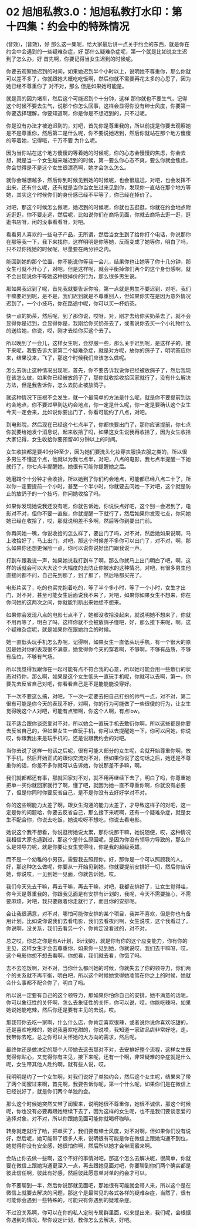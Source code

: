 # 02 旭旭私教3.0：旭旭私教打水印：第十四集：约会中的特殊情况

(音效)，(音效)，好 那么这一集呢，给大家最后讲一点关于约会的东西，就是你在约会中会遇到的一些疑难杂症，好 那什么疑难杂症呢，第一个就是比如说女生迟到了怎么办，好 首先啊，你要记得当女生迟到的时候呢。

你要去观察她迟到的时间，如果她迟到半个小时以上，说明她不尊重你，那么你就可以差不多了，你就跟她大概吃吃饭啊，然后你就不需要再花太多的心思了，因为她已经不尊重你了 对不对，那么 但是如果她可能是。

就是真的因为堵车，然后这个可能迟到个十分钟，这样 那你就也不要生气，记得这个时候不要去生气，说那个你怎么回事，这样会显得你没有绅士风度，你要第一你要选择理解，你要知道啊，你是你是不想迟到的，只不过呢。

你是没有办法才被迫迟到的，对吧，首先你是尊重我的，所以前提是你要去观察她是不是尊重你，然后第二是什么呢，你不要说她迟到，然后你就站在那个地方傻傻的等着她，记得哦，千万不要 为什么呢。

因为当你站在这个地方傻傻的等着她的时候呢，你的心态会慢慢的焦虑，你会去想，就是当一个女生越来越迟到的时候，第一要么你心态不爽，要么你就会焦虑，你会觉得是不是这个女生很漂亮啊，她才会怎么怎么。

就你会越想越多，然后你到时候见到她的时候呢，也会很尴尬，对吧，也会发挥不出来，还有什么呢，还有就是当你当女生过来见到你，发现你一直站在那个地方等她，其实这个时候你们的身份感已经不平等了，你已经在掉价了。

对吧，那这个时候怎么做呢，她迟到的时候呢，你就也去逛逛，你就在约会地点附近逛逛，你不要走远，然后呢，比如说你们在商场见面，你就去商场去逛一逛，逛逛书店呀，闲的没事看看呀，对吧。

看看男人喜欢的一些电子产品，无所谓，然后当女生到了给你打个电话，你说那你在那等我一下，我下来找你，这样明明是你等她，反而变成了她等你，明白了吗，只不过你找她的时候呢，尽量要在两分钟之内。

能回到她的那个位置，你不能说你等我一会儿，结果你也让她等了你十几分钟，那女生可就不开心了，对吧，但是这样呢，就会平衡掉你们两个的这个身份感啊，就不会出现说你干等她这种很掉价的行为，那么很多男生说。

那如果我迟到了呢，首先我就要告诉你哈，第一点就是男生不要迟到，对吧，我们干嘛要迟到呢，是不是，我们迟到就是不尊重别人，但如果你实在是因为意外情况迟到了，一个小技巧，你在路途中呢，你可以买一杯奶茶。

快一点的奶茶，然后呢，到了那你说，哎呀，对，刚才去给你买奶茶去了，就不会显得你是迟到，会显得你是，我刚给你买奶茶去了，或者说你去买一个小礼物什么的送给她，你说，哎，刚才去给你买这个去了。

所以晚到了一会儿，这样女生呢，会舒服一些，那么关于迟到呢，是这样子的，接下来呢，我要告诉大家第二个疑难杂症，就是对方呢，放你的鸽子了，明明答应你来，结果没来，飞了，那这个时候我们应该怎么做呢。

怎么去防止这种情况出现呢，首先，你不要告诉我说你已经被放鸽子了，然后我现在该怎么做，如果你已经被放鸽子了，那你就收拾收拾回家就行了，没有什么解决方法，但是我告诉你，怎么去防止被放鸽子。

就这种情况下压根不会发生，就一个最简单的方法是什么呢，就是你不要提前到达约会地点，你不要过早到达约会地点，你一定是什么呢，你一定是要确认这个女生今天一定会来，比如说你要出门了，你看可能约了八点，对吧。

到电影院，然后现在已经这个七点半了，你都快要出门了，那你应该提前，你七点你就要给她发个消息说，起来收拾了吗，如果这女生说我再收拾了，因为女生收拾大家记得，女生收拾你要预留40分钟以上的时间。

女生收拾都是要40分钟至少，因为她们要洗头化妆穿衣服换衣服之类的，所以很多男生不懂这个点，他就以为我七点半，对吧，八点的电影，我七点半提醒一下她就行了，你七点半提醒她，她很有可能你提醒她之后。

她磨蹭个十分钟才会收拾，所以她到了你们约会地点，可能都已经八点二十了，所以你一定要提前一个小时，甚至一个半小时，你就要去问她一下对吧，这个就是防止的放鸽子的一个技巧，你问她收拾了吗。

如果你发现她说我还没有呢，你就告诉她，你说快点好吧，这个别一会迟到了，电影对不对，但你不要一直催，你就提醒一下就行了，然后如果你发现七点，你问她她已经在收拾了，哎，那就说明差不多啊，然后等你到要出门前。

你再问她一嘴，你说收拾的怎么样了，要出门了吗，对不对，然后她如果说啊，马上收拾好了，马上出门，对吧，那这个时候差不多你可以出门了，对不对，啊，那么如果你还想更保险一点，你可以说你说好出门跟我说一声。

打到车跟我说一声，如果她说我打到车了啊，那么你就马上出门明白了吧，啊，这样的话就会可以大大这个大幅度的去防止你被水的这种情况，对吧，有很多男生他直接问都不问，自己先到那了，到了那了，然后啥都买完了。

电影片买了，吃的也买完抱着吃的，等了半个多小时，等了一个小时，女生才出门，对不对，甚至可能女生后面说我不来了，对吧，如果你如果女生不想来，你在你问她的这两次之间，你就能判断出来她想不想来。

如果你会发现八点的电影七点半了，她都没收拾没起来，就说明她不想来了，你就不用再等了，明白了吗，这样你就不会被放鸽子懂吧，好，那么接下来呢，啊，这个疑难杂症呢，就是如果你在跟她约会的时候。

她一直低头玩手机怎么办呢，记得啊，如果女生一直低头玩手机，有一个很大的原因是她对你的表现很不满意，她觉得你今天的穿着啊，不够啊，不够有品质，不够有品位，不够有气场。

所以我觉得我跟你在一起可能有点不符合我的心意，所以她可能会用一些敷衍的状态对待你，那么啊，如果是这个女生低头一直玩手机呢，你就可以去啊，第一，你要先去反省自己对吧，你看看自己是不是能能能没穿好。

下一次不要这么搞，对吧，下一次一定要去把自己打扮的帅气一点，对不对，第二很有可能是你今天的表现不好，对啊，你的行为可能做了一些很傻的行为，让女生觉得晚这个人对吧，可能有点错啊，你这个人啊，有点low。

我不适合跟你谈恋爱对不对，所以她会一直玩手机去敷衍你啊，所以这些都是你要去反省自己的，但如果女生一直玩手机，你可以去提醒她一下，你可以问她，你说哎，你跟我出来是玩手机的，还是说跟我约会的对吧。

当你去说了这样一句话之后呢，很有可能大部分的女生呢，会就开始尊重你啊，放下手机，然后开始正式的跟你交流对不对，但如果你说了这句话之后，她还是不尊重你的话，你差不多你就可以告诉她，你说那差不多嘛，啊。

我们就都都还有事，那就回家对不对，就不用再继续下去了，明白了吗，你尊重她把单一买你就回家就行了啊，懂了吧，就因为她一直不尊重你啊，你就没有必要了，但是你同时你要反省自己，是不是你没有去好好学对不对。

你的这些啊能力太差了啊，跟女生沟通的能力太差了，才导致这样子的对吧，这一定是你的问题哈，你要去反省自己，那么接下来呢啊，还有一个疑难杂症，就是女生不配合你，你说去吃饭，她说哎呀不想吃，你说去看电影。

她说这个我不想看，你说逛街她说太累，那你说那干嘛，她说随便，哎，这种情况我相信大家也遇到过，那这个是什么原因呢，是因为你没有领导力导致的，那么什么是领导力呢，就是你要让女生觉得哇，你是我的超级英雄。

而不是一个幼稚的小男孩，需要我去照顾你，好，那你是一个可以照顾我的人，好，那这种怎么做呢，你要从一开始见到她，你就要提前安排好一切，然后你告诉她，你说哎，一见到她一见面，你就告诉她，哎。

我们今天先去干嘛，再去干嘛，再去干嘛，对吧，我都安排好了，让女生觉得哇，你今天是尊重我的，你跟我见面是有安排有计划的，我呢，今天不需要操心，不需要麻烦，对吧，我只要跟着你走就行了，而且你的安排呢。

会让我很满意，对不对，哪怕可能你安排的某个项目，我并不喜欢，但是你也有备用计划，比如说你说我们去看电影，我们去看夜问啊，女生说哎，这个我看过了，你说啊，没关系，我们去看另一个，你肯定没看过的，对不对。

总之哎，你总之你是有A计划，B计划的，就是你有你的这个应变能力，你有你的主见，这样女生才会去尊重你，如果你一见到她，你就说哎，我们去干嘛呀，哎，这个电影你想不想去看啊，你想看，我们就去看，你饿了吗。

去不去吃饭啊，对不对，当你什么都问她的时候，你就失去了你的领导力，你们两个的关系就不再平衡，明白吧，所以这个时候她觉得她凌驾在你之上的时候，她就会什么事都不配合你了，明白了吗。

所以说一定要有自己的这个领导力，那如果你怕你自己的安排，她不满意的话呢，你可以象征性的关怀啊，怎么去象征性的关怀，你可以说，哎，你能吃辣吗，如果她说她能吃辣，然后你还是要有主见的去说，哎。

那我带你去吃一家啊，什么什么店，你肯定喜欢很辣，或者说你说你喜欢吃甜的，还是喜欢吃辣的，她说我喜欢吃甜的，你说哎，我知道一家甜品店非常好吃，走，我带你去吃，总之你可以关怀她的大方向的需求，然后呢。

最终你还是做决定的那个人带她去这去那对不对，去安排好整个流程，这样女生既觉得你贴心，又觉得你有主见，接下来呢，还有一个啊，非常疑难的杂症就是什么呢，女生带其他人赴约啊，就有些人说，哎。

我明明是约了一个女生啊，对我们说好了单独约会，然后这个女生呢，结果来了带了两个闺蜜过来啊，首先啊，我要告诉你呢，第一个什么呢，如果你们是在微信上已经说好了，就是你们两个单独约会。

那么这个时候她突然又带了闺蜜来，说明她很不尊重你，她很不诚信，那这个时候呢，你也没有必要再跟她继续下去了，因为这样的女生呢，也不是我们要谈恋爱的选择对象，对不对，所以你跟她见面可能你就喝杯咖啡。

转身就走就行了哈，把单买了，我们要有绅士风度，对不对啊，但如果你们没有说好，然后呢，她可能带了很多人来，说明很有可能是你在微信上跟她沟通不到位，她觉得你没有安全感，她很怕你啊，然后所以她才会带闺蜜来啊。

会防止你去做一些啊，这个不好的事情对吧，那这个怎么去解决呢，很简单，你就要在微信上跟她沟通更深入一点，再去跟她见面对吧，你要聊到你们两个确实都是彼此信任啊，彼此有好感，然后彼此愿意单对单的约会才可以。

你不要聊到一半，然后你说那就见面吧，那她很有可能就会带人来，所以这个是在微信上就要去解决的问题，那这个是最常见的各式各样的疑难杂症，当然了，很有可能你会遇到一些特殊的，可能只有你遇到的疑难杂症。

不过没关系啊，你可以在你的私人定制专属群里面，哎来提出来，我们呢，会根据你遇到的情况，帮你设定计划，教你怎么去解决，好吧。

